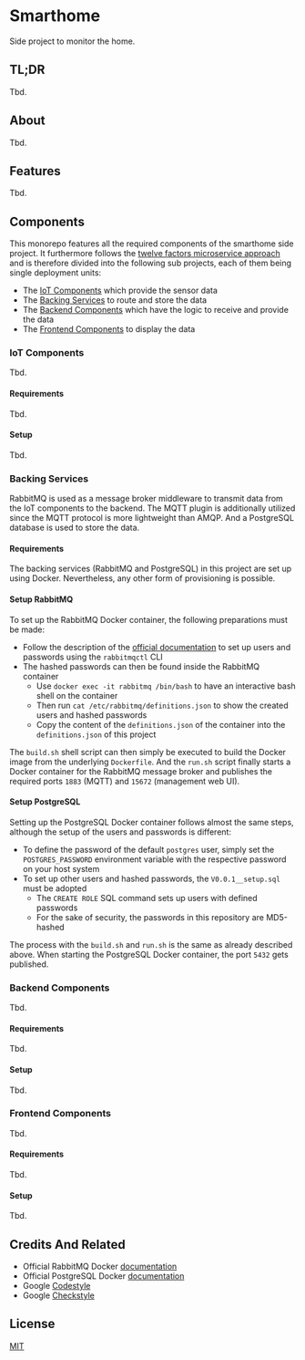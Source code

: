 # Smarthome

Side project to monitor the home.

## TL;DR

Tbd.

## About

Tbd.

## Features

Tbd.

## Components

This monorepo features all the required components of the smarthome side project.
It furthermore follows the [twelve factors microservice approach](https://12factor.net) and is therefore divided into the following sub projects, each of them being single deployment units:

- The [IoT Components](iot) which provide the sensor data
- The [Backing Services](services) to route and store the data
- The [Backend Components](backend) which have the logic to receive and provide the data
- The [Frontend Components](frontend) to display the data

### IoT Components

Tbd.

#### Requirements

Tbd.

#### Setup

Tbd.

### Backing Services

RabbitMQ is used as a message broker middleware to transmit data from the IoT components to the backend.
The MQTT plugin is additionally utilized since the MQTT protocol is more lightweight than AMQP.
And a PostgreSQL database is used to store the data.

#### Requirements

The backing services (RabbitMQ and PostgreSQL) in this project are set up using Docker.
Nevertheless, any other form of provisioning is possible.

#### Setup RabbitMQ

To set up the RabbitMQ Docker container, the following preparations must be made:

- Follow the description of the [official documentation](https://www.rabbitmq.com/access-control.html#user-management) to set up users and passwords using the `rabbitmqctl` CLI
- The hashed passwords can then be found inside the RabbitMQ container
  - Use `docker exec -it rabbitmq /bin/bash` to have an interactive bash shell on the container
  - Then run `cat /etc/rabbitmq/definitions.json` to show the created users and hashed passwords
  - Copy the content of the `definitions.json` of the container into the `definitions.json` of this project

The `build.sh` shell script can then simply be executed to build the Docker image from the underlying `Dockerfile`.
And the `run.sh` script finally starts a Docker container for the RabbitMQ message broker and publishes the required ports `1883` (MQTT) and `15672` (management web UI).

#### Setup PostgreSQL

Setting up the PostgreSQL Docker container follows almost the same steps, although the setup of the users and passwords is different:

- To define the password of the default `postgres` user, simply set the `POSTGRES_PASSWORD` environment variable with the respective password on your host system
- To set up other users and hashed passwords, the `V0.0.1__setup.sql` must be adopted
  - The `CREATE ROLE` SQL command sets up users with defined passwords
  - For the sake of security, the passwords in this repository are MD5-hashed

The process with the `build.sh` and `run.sh` is the same as already described above.
When starting the PostgreSQL Docker container, the port `5432` gets published.

### Backend Components

Tbd.

#### Requirements

Tbd.

#### Setup

Tbd.

### Frontend Components

Tbd.

#### Requirements

Tbd.

#### Setup

Tbd.

## Credits And Related

- Official RabbitMQ Docker [documentation](https://hub.docker.com/_/rabbitmq)
- Official PostgreSQL Docker [documentation](https://hub.docker.com/_/postgres)
- Google [Codestyle](https://github.com/google/styleguide/blob/gh-pages/intellij-java-google-style.xml)
- Google [Checkstyle](https://github.com/checkstyle/checkstyle/blob/master/src/main/resources/google_checks.xml)

## License

[MIT](LICENSE)
